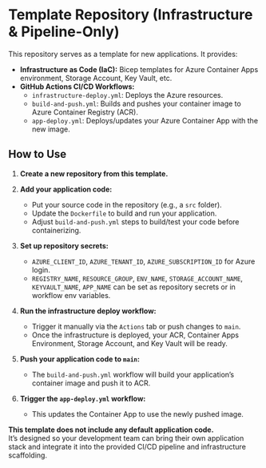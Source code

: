 # Template Repository (Infrastructure & Pipeline-Only)

This repository serves as a template for new applications. It provides:

- **Infrastructure as Code (IaC):** Bicep templates for Azure Container Apps environment, Storage Account, Key Vault, etc.
- **GitHub Actions CI/CD Workflows:**
  - `infrastructure-deploy.yml`: Deploys the Azure resources.
  - `build-and-push.yml`: Builds and pushes your container image to Azure Container Registry (ACR).
  - `app-deploy.yml`: Deploys/updates your Azure Container App with the new image.

## How to Use

1. **Create a new repository from this template.**
2. **Add your application code:**
   - Put your source code in the repository (e.g., a `src` folder).
   - Update the `Dockerfile` to build and run your application.
   - Adjust `build-and-push.yml` steps to build/test your code before containerizing.
   
3. **Set up repository secrets:**
   - `AZURE_CLIENT_ID`, `AZURE_TENANT_ID`, `AZURE_SUBSCRIPTION_ID` for Azure login.
   - `REGISTRY_NAME`, `RESOURCE_GROUP`, `ENV_NAME`, `STORAGE_ACCOUNT_NAME`, `KEYVAULT_NAME`, `APP_NAME` can be set as repository secrets or in workflow env variables.

4. **Run the infrastructure deploy workflow:**
   - Trigger it manually via the `Actions` tab or push changes to `main`.
   - Once the infrastructure is deployed, your ACR, Container Apps Environment, Storage Account, and Key Vault will be ready.

5. **Push your application code to `main`:**
   - The `build-and-push.yml` workflow will build your application’s container image and push it to ACR.

6. **Trigger the `app-deploy.yml` workflow:**
   - This updates the Container App to use the newly pushed image.

**This template does not include any default application code.**  
It’s designed so your development team can bring their own application stack and integrate it into the provided CI/CD pipeline and infrastructure scaffolding.
